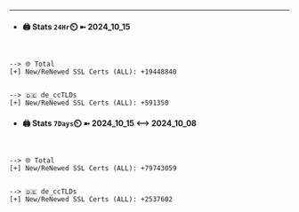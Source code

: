 

---
- #### 🖨️ **Stats** `24Hr`⏲️ ➼ 2024_10_15
```console


--> 🌐 Total
[+] New/ReNewed SSL Certs (ALL): +19448840


--> 🇩🇪 de_ccTLDs
[+] New/ReNewed SSL Certs (ALL): +591350

```

- #### 🖨️ **Stats** `7Days`⏲️ ➼ 2024_10_15 <--> 2024_10_08
```console


--> 🌐 Total
[+] New/ReNewed SSL Certs (ALL): +79743059


--> 🇩🇪 de_ccTLDs
[+] New/ReNewed SSL Certs (ALL): +2537602

```

